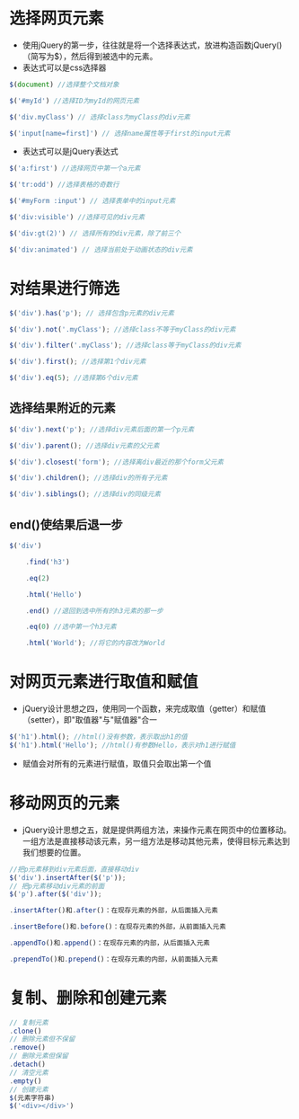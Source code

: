 # 选择网页元素
* 使用jQuery的第一步，往往就是将一个选择表达式，放进构造函数jQuery()（简写为$），然后得到被选中的元素。
* 表达式可以是css选择器
```js
$(document) //选择整个文档对象

$('#myId') //选择ID为myId的网页元素

$('div.myClass') // 选择class为myClass的div元素

$('input[name=first]') // 选择name属性等于first的input元素

```
* 表达式可以是jQuery表达式
```js
$('a:first') //选择网页中第一个a元素

$('tr:odd') //选择表格的奇数行

$('#myForm :input') // 选择表单中的input元素

$('div:visible') //选择可见的div元素

$('div:gt(2)') // 选择所有的div元素，除了前三个

$('div:animated') // 选择当前处于动画状态的div元素

```
# 对结果进行筛选
```js
$('div').has('p'); // 选择包含p元素的div元素

$('div').not('.myClass'); //选择class不等于myClass的div元素

$('div').filter('.myClass'); //选择class等于myClass的div元素

$('div').first(); //选择第1个div元素

$('div').eq(5); //选择第6个div元素

```
## 选择结果附近的元素

```js
$('div').next('p'); //选择div元素后面的第一个p元素

$('div').parent(); //选择div元素的父元素

$('div').closest('form'); //选择离div最近的那个form父元素

$('div').children(); //选择div的所有子元素

$('div').siblings(); //选择div的同级元素

```

## end()使结果后退一步
```js
$('div')

    .find('h3')

    .eq(2)

    .html('Hello')

    .end() //退回到选中所有的h3元素的那一步

    .eq(0) //选中第一个h3元素

    .html('World'); //将它的内容改为World

```

# 对网页元素进行取值和赋值
* jQuery设计思想之四，使用同一个函数，来完成取值（getter）和赋值（setter），即"取值器"与"赋值器"合一
```js
$('h1').html(); //html()没有参数，表示取出h1的值
$('h1').html('Hello'); //html()有参数Hello，表示对h1进行赋值
```
* 赋值会对所有的元素进行赋值，取值只会取出第一个值

# 移动网页的元素
* jQuery设计思想之五，就是提供两组方法，来操作元素在网页中的位置移动。一组方法是直接移动该元素，另一组方法是移动其他元素，使得目标元素达到我们想要的位置。
```js
//把p元素移到div元素后面，直接移动div
$('div').insertAfter($('p')); 
// 把p元素移动div元素的前面
$('p').after($('div'));

.insertAfter()和.after()：在现存元素的外部，从后面插入元素

.insertBefore()和.before()：在现存元素的外部，从前面插入元素

.appendTo()和.append()：在现存元素的内部，从后面插入元素

.prependTo()和.prepend()：在现存元素的内部，从前面插入元素
```

# 复制、删除和创建元素
```js
// 复制元素
.clone() 
// 删除元素但不保留
.remove()
// 删除元素但保留
.detach()
// 清空元素
.empty()
// 创建元素
$(元素字符串)
$('<div></div>')

```
